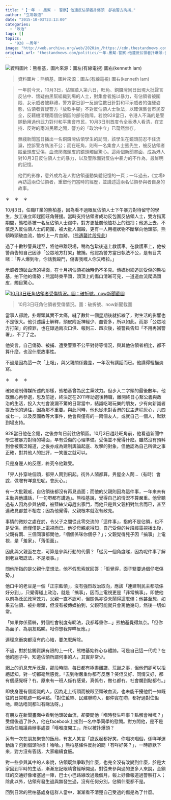 ```yaml
---
title: "【一年 ‧ 黑幫 ‧ 警察】他遭反佔領者扑爆頭　卻被警方拘捕…"
author: "立場報道"
date: "2015-10-03T23:13:00"
categories:
  - "政治"
tags: []
topics:
  - "928 一周年"
image: "http://web.archive.org/web/2020im_/https://cdn.thestandnews.com/media/photos/cache/hung-14_0aY5f_1200x0.png"
original_url: "thestandnews.com/politics/一年-黑幫-警察-他遭反佔領者扑爆頭-卻被警方拘捕"
---
```

![資料圖片：熊栢基，圖片來源：圖左(有線電視) 圖右(kenneth lam)](http://web.archive.org/web/2020im_/https://cdn.thestandnews.com/media/photos/cache/hung-14_0aY5f_1200x0.png)

> 資料圖片：熊栢基，圖片來源：圖左(有線電視) 圖右(kenneth lam)

> 一年前今天，10月3日，佔領踏入第六日，旺角、銅鑼灣同日出現大批聲言反佔中、懷疑由黑幫組織到場的人士，對集會者施以暴力，有佔領者被圍毆、女示威者被非禮，警方當日卻一反過往數日針對和平示威者的強硬姿態，佔領者質疑警方「放軟手腳」不對反佔領人士執法，以確保集會市民安全，反藉機清理兩個佔領區的部份路障。若說928當日，令港人不滿的是警隊動用過份武力對付和平集會市民，10月3日則首度令全香港人看清，在支持、反對的兩派民眾之間，警方的「政治中立」已蕩然無存。
> 
> 無綫新聞當日播出一名銅鑼灣佔領學生的訪問，該學生在鏡頭前忍不住流淚，控訴警方執法不公；而在旺角，則有一名集會人士熊先生，被反佔領者毆至頭皮受傷，血流爬滿頭皮的鏡頭觸目驚心。這兩個新聞畫面，成為港人對10月3日反佔領人士的暴力，以及警隊面對反佔中暴力的不作為，最鮮明的記憶。
> 
> 他們的影像，意外成為港人對佔領運動集體記憶的一頁；一年過去，《立場》再訪這兩位佔領者，重塑他們當時的經歷，並講述這兩名佔領參與者自身的故事。

＊　＊　＊

10月3日，任職IT業的熊柏基，因為看不過眼反佔領人士下午暴力對待留守的學生，放工後立即趕回旺角聲援。當時支持佔領者成功反包圍反佔領人士，雙方指罵期間，熊柏基被一名反佔領人士踢中，對方更扯爛他恤衫上的鈕扣；他追上去，不慎走入反佔領人士的範圍，被大批人圍毆，更有一人用棍狀物不斷擊向他頭部，熊頓時頭破血流，恤衫上一片血跡。（[熊遇襲片段見此](http://web.archive.org/web/20210628124333/https://www.facebook.com/hk.nextmedia/photos/a.170516952447.149676.105259197447/10152842695762448/?type=3&theater)）

過了十數秒警員趕至，將他帶離現場，稍為包紮後送上救護車。在救護車上，他被警員告知自己因涉「公眾地方打架」被捕。他認為警方當日執法不公，是有目共睹：「畀人爆到咁，你話我毆鬥，傷害我嘅人你又唔拉。」

示威者頭破血流的場面，在十月初佔領初始時仍不多見。傳媒紛紛追訪受傷的熊柏基，拍下他的傷勢；熊當時束平頭，頭頂上的傷口清晰可見，一道道血流爬滿頭皮，觸目驚心。

[![10月3日旺角佔領者受傷情況。圖：破折號、now新聞截圖](http://web.archive.org/web/2020im_/https://cdn.thestandnews.com/media/photos/cache/1926683_703574849724328_8744028490759860337_n_nFYLF_1200x0.png)](http://web.archive.org/web/20210628124333/https://cdn.thestandnews.com/media/photos/cache/1926683_703574849724328_8744028490759860337_n_nFYLF_1200x0.png)

> 10月3日旺角佔領者受傷情況。圖：破折號、now新聞截圖

當事人卻說，扑爆頭其實不太痛，縫了數針一個星期後就拆線了，對生活的影響也不是很大。他引述護士解釋，頭皮附近神經少、血管多，所以如此。而那「公眾地方打架」的控罪，也在錄過兩次口供、報到三、四次後，被警員告知「不用再回警署」，不了了之。

他笑言，自己傷勢、被捕、遭受警察不公平對待等情況，與其他佔領者相比，都不算什麼，也沒什麼故事性。

不過是因為這一次「上報」，與父親關係變差，一年沒有講話而已。他講得輕描淡寫。

＊　＊　＊

確如建制傳媒所述的那樣，熊柏基曾為民主黨效力。但步入二字頭的最後數年，他既無心再參選，思及前途，終決定在2011年助選後轉職，離開終日心繫公義與政治的生活，投入大社會波瀾不驚的日常當中，結識吃喝玩樂的朋友，少有向新識者提及他的過往，因為那不重要。與此同時，他也從未對香港的民主進程灰心，六四或七一，以及反國教等大事件，他會與僅有的一兩個友人，或就自己一個人，默默到場支持。

928當日他在金鐘，之後亦每日前往佔領區。10月3日趕赴旺角前，他看過新聞中學生被暴力對待的場面，早有受傷的心理準備。受傷並不覺得什麼。雖然沒有預料到會被廣泛報道，之後亦成為建制輿論起底、攻擊的對象，但他認為自己所做之事正確，對其他人的批評，一笑置之就可以。

只是身邊人的反應，終究令他難受。

「畀人扑穿咗個頭，都畀人鬧到飛起。街外人鬧都算，畀屋企人鬧…（有時）會諗，做嚟有咩意思呢。會灰心。」

有一大批親戚，自佔領後都沒有再見過面；而他的父親則因為這件事，一年來未有主動與他講話，「一句嘢都冇講過」。熊柏基說，覺得自己的情況不算嚴重。他曾聽過有人因為參與佔領，被藍絲父母趕出家門，而他只是與父親相對無言而已，甚至連政見都並不相左；因為他覺得，父親根本就沒有政見。

事情的微妙之處在於，令父子之間從此零交流的「這件事」，指的不是佔領，也不是受傷，而僅僅是上電視而已。他從母親處得知，自己受傷的片段經電視播出後，父親有兩、三個同事都問他，「嗰個係咪你個仔？」；父親覺得兒子因「搞事」上電視，是「羞家」、「落佢面」。

因此與父親面左左，可算是參與行動的代價？「從另一個角度睇，因為呢件事了解到老豆嘅諗法，不是壞事。」

問他所指的是父親什麼想法，他不假思索就回答：「佢覺得，面子緊要過個仔嘅傷勢。」

他口中的老豆是一個「正宗藍領」，沒有強烈政治取向，應該「連建制民主都唔係好分到」，只覺得碰上政治，就是「搞事」，因而上電視更是「非常搞事」。即使他以前為泛民政黨效力，父親一直不認可，但關係亦從未鬧得這麼僵；他甚至想，如果去佔領、被扑爆頭，但沒有被傳媒拍到，父親可能就只會罵他幾句，然後一切如常。

「如果你係藍絲，對個社會制度有睇法，我都尊重你…」熊柏基覺得無奈。「但你為面子、為朋友點睇。咁你想我畀咩反應。」

連理念衝突都沒有的心結，要怎麼解除。

不過，對於接觸資訊有限的上一代，熊柏基始終心存體諒。可是自己這一代呢？在他的圈子中，知道佔領所謂何事的人，其實非常少。

網上的消息充斥泛濫，那段時間，每日都有極盡離譜、荒誕之事，但他們卻可以拒絕認知，對一切都毫無感覺。「去到咁嚴重你都冇反應？笑佢又好、同情又好，都有個感覺呀？冇。原來有一班人係冇感覺，真係冇，做乜都冇。社會爛到點都冇。」

即使身邊有個認識的人，因為走上街頭而被毆至頭破血流，也未能干擾他們一如既往的日常軌跡一點半點。「對住藍絲、民建聯啲人，都仲實在啲，都好過對住佢哋。睇法唔同都叫有睇法呀。」

有朋友在新聞畫面中看到他頭破血流，卻要問他「嗰時發生咩事？點解會咁嘅？」受傷後過了許久，他在facebook上接到一名中學同學的慰問。對方問他，是不是因為任職議員辦事處要「喺嗰度開工」，所以被扑爆頭？

另有一次在朋友聚會的飯局，有友人笑言「諗返起都好笑，你嗰次嗰個，係咩咩運動話？包到個頭咁樣！哈哈。」熊柏基條件反射的問「有咩好笑？」，一時靜默下來，對方沒有答話，大家繼續食飯。

對一些參與其中的人來說，佔領既無爭取到什麼，也完全沒有改變到什麼，於是大家回到平時的生活，漸漸忘記眼睛曾經睜開過。對從未參與過的更多人來說，金銅旺的交通好像堵塞過一陣，巴士小巴路線改過幾個月，報上好像報道過警察打人；除此以外，佔領有發生過與無發生過，沒有任何分別，佔領什麼都不是。

回到日常的熊柏基處身這群人當中，漸漸看不清楚自己受過的傷是為了什麼。